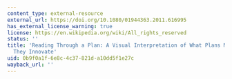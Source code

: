 ```yaml
---
content_type: external-resource
external_url: https://doi.org/10.1080/01944363.2011.616995
has_external_license_warning: true
license: https://en.wikipedia.org/wiki/All_rights_reserved
status: ''
title: 'Reading Through a Plan: A Visual Interpretation of What Plans Mean and How
  They Innovate'
uid: 0b9f0a1f-6e8c-4c37-821d-a10dd5f1e27c
wayback_url: ''
---
```

